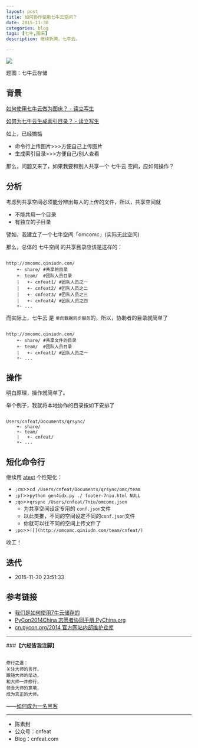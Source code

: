 ```yaml
---
layout: post
title: 如何协作使用七牛云空间？
date: 2015-11-30
categories: blog
tags: [七牛,图床]
description: 继续折腾，七牛云。

---
```


![](http://assets.qiniu.com/qiniu-409x220.png)

题图：七牛云存储

## 背景

[如何使用七牛云做为图床？ - 读立写生](http://cnfeat.com/blog/2015/11/30/cli-qiniu/)

[如何为七牛云生成索引目录？ - 读立写生](http://cnfeat.com/blog/2015/12/02/index-qiniu/)

如上，已经搞掂

- 命令行上传图片>>>方便自己上传图片
- 生成索引目录>>>方便自己/别人查看

那么，问题又来了，如果我要和别人共享一个 七牛云 空间，应如何操作？

## 分析

考虑到共享空间必须能分辨出每人的上传的文件，所以，共享空间就

- 不能共用一个目录 
- 有独立的子目录

譬如，我建立了一个七牛空间「omcomc」(实际无此空间)

那么，总体的 七牛空间 的共享目录应该是这样的：

````

http://omcomc.qiniudn.com/
    +- share/ #共享的目录
    +- team/  #团队人员目录
    |   +- cnfeat1/ #团队人员之一
    |   +- cnfeat2/ #团队人员之二
    |   +- cnfeat3/ #团队人员之三
    |   +- cnfeat4/ #团队人员之四
    +- ...

````

而实际上，七牛云 是 `单向数据同步服务`的，所以，协助者的目录就简单了


````

http://omcomc.qiniudn.com/
    +- share/ #共享文件的目录
    +- team/  #团队人员目录
    |   +- cnfeat1/ #团队人员之一
    +- ...

````


## 操作

明白原理，操作就简单了。

举个例子，我就将本地协作的目录按如下安排了

````

Users/cnfeat/Documents/qrsync/
    +- share/ 
	+- team/  
    |   +- cnfeat/ 
    +- ...

````

## 短化命令行

继续用 [atext](http://www.jianshu.com/p/a15a6cb0f08d) 个性短化：

- `;cm`>>`cd /Users/cnfeat/Documents/qrsync/omc/team`
- `;pf`>>`python gen4idx.py ./ footer-7niu.html NULL`
- `;qo`>>`qrsync /Users/cnfeat/7niu/omcomc.json`
	+ 为共享空间设定专用的 `conf.json`文件
	+ 以此类推，不同的空间设定不同的`conf.json`文件
	+ 你就可以往不同的空间上传文件了
- `;po`>>`![](http://omcomc.qiniudn.com/team/cnfeat/)`

收工！

## 迭代


- 2015-11-30 23:51:33


## 参考链接

- [我们是如何使用7牛云储存的 ](http://blog.zhgdg.org/2013-08/usage7niu/)
- [PyCon2014China 志愿者协同手册 PyChina.org](http://pychina.org/imho/cooperate-guider.html)
- [cn.pycon.org/2014 官方网站内部维护仓库](https://gitcafe.com/lins05/MkDoc4PyCon/blob/master/README.md)



----

###**【六经皆我注脚】**

````

修行之道：
关注大师的言行，
跟随大师的举动，
和大师一并修行，
领会大师的意境，
成为真正的大师。

````

——[如何成为一名黑客 ](http://translations.readthedocs.org/en/latest/hacker_howto.html)



----

- 陈素封
- 公众号：cnfeat
- Blog：cnfeat.com














